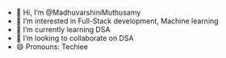 - 👋 Hi, I’m @MadhuvarshiniMuthusamy
- 👀 I’m interested in Full-Stack development, Machine learning
- 🌱 I’m currently learning DSA
- 💞️ I’m looking to collaborate on DSA
- 😄 Pronouns: Techiee


<!---
MadhuvarshiniMuthusamy/MadhuvarshiniMuthusamy is a ✨ special ✨ repository because its `README.md` (this file) appears on your GitHub profile.
You can click the Preview link to take a look at your changes.
--->
